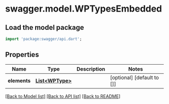 # swagger.model.WPTypesEmbedded

## Load the model package
```dart
import 'package:swagger/api.dart';
```

## Properties
Name | Type | Description | Notes
------------ | ------------- | ------------- | -------------
**elements** | [**List&lt;WPType&gt;**](WPType.md) |  | [optional] [default to []]

[[Back to Model list]](../README.md#documentation-for-models) [[Back to API list]](../README.md#documentation-for-api-endpoints) [[Back to README]](../README.md)


